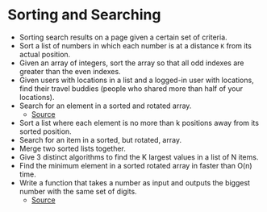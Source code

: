 Sorting and Searching
==

- Sorting search results on a page given a certain set of criteria.
- Sort a list of numbers in which each number is at a distance `K` from its actual position.
- Given an array of integers, sort the array so that all odd indexes are greater than the even indexes.
- Given users with locations in a list and a logged-in user with locations, find their travel buddies (people who shared more than half of your locations).
- Search for an element in a sorted and rotated array.
  - [Source](http://blog.gainlo.co/index.php/2017/01/12/rotated-array-binary-search/)
- Sort a list where each element is no more than k positions away from its sorted position.
- Search for an item in a sorted, but rotated, array.
- Merge two sorted lists together.
- Give 3 distinct algorithms to find the K largest values in a list of N items.
- Find the minimum element in a sorted rotated array in faster than O(n) time.
- Write a function that takes a number as input and outputs the biggest number with the same set of digits.
  - [Source](http://blog.gainlo.co/index.php/2017/01/20/arrange-given-numbers-to-form-the-biggest-number-possible/)
